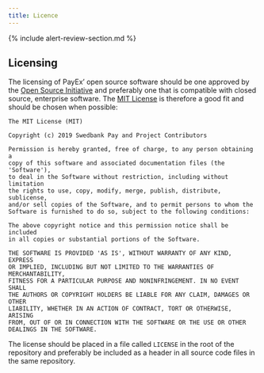 ```yaml
---
title: Licence
---
```


{% include alert-review-section.md %}

## Licensing

The licensing of PayEx’ open source software should be one approved by the
[Open Source Initiative][open-source-initiative] and preferably one that is
compatible with closed source, enterprise software. The
[MIT License][mit-license] is therefore a good fit and should be chosen when
possible:

```http
The MIT License (MIT)

Copyright (c) 2019 Swedbank Pay and Project Contributors

Permission is hereby granted, free of charge, to any person obtaining a
copy of this software and associated documentation files (the 'Software'),
to deal in the Software without restriction, including without limitation
the rights to use, copy, modify, merge, publish, distribute, sublicense,
and/or sell copies of the Software, and to permit persons to whom the
Software is furnished to do so, subject to the following conditions:

The above copyright notice and this permission notice shall be included
in all copies or substantial portions of the Software.

THE SOFTWARE IS PROVIDED 'AS IS', WITHOUT WARRANTY OF ANY KIND, EXPRESS
OR IMPLIED, INCLUDING BUT NOT LIMITED TO THE WARRANTIES OF MERCHANTABILITY,
FITNESS FOR A PARTICULAR PURPOSE AND NONINFRINGEMENT. IN NO EVENT SHALL
THE AUTHORS OR COPYRIGHT HOLDERS BE LIABLE FOR ANY CLAIM, DAMAGES OR OTHER
LIABILITY, WHETHER IN AN ACTION OF CONTRACT, TORT OR OTHERWISE, ARISING
FROM, OUT OF OR IN CONNECTION WITH THE SOFTWARE OR THE USE OR OTHER
DEALINGS IN THE SOFTWARE.
```

The license should be placed in a file called `LICENSE` in the root of the
repository and preferably be included as a header in all source code files in
the same repository.

[open-source-initiative]: https://opensource.org/
[mit-license]: https://opensource.org/licenses/MIT
